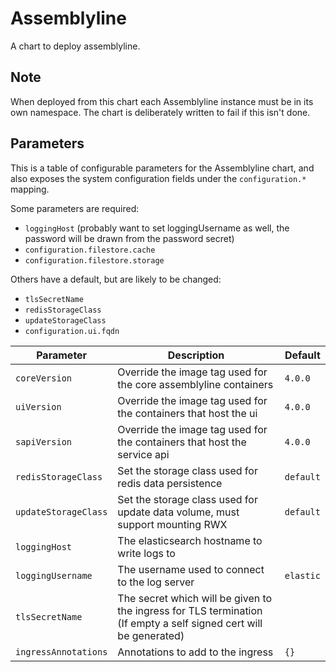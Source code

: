 Assemblyline
============

A chart to deploy assemblyline.

Note
----

When deployed from this chart each Assemblyline instance must be in its own 
namespace. The chart is deliberately written to fail if this isn't done. 


Parameters
----------

This is a table of configurable parameters for the Assemblyline chart, and also exposes
the system configuration fields under the `configuration.*` mapping.

Some parameters are required:
 - `loggingHost` (probably want to set loggingUsername as well, the password will be drawn from the password secret)
 - `configuration.filestore.cache`
 - `configuration.filestore.storage`

Others have a default, but are likely to be changed:
 - `tlsSecretName`
 - `redisStorageClass`
 - `updateStorageClass`
 - `configuration.ui.fqdn`


| Parameter                                   | Description                                                                                               | Default
| ------------------------------------------- | --------------------------------------------------------------------------------------------------------- | ---------------
| `coreVersion`                               | Override the image tag used for the core assemblyline containers                                          | `4.0.0`
| `uiVersion`                                 | Override the image tag used for the containers that host the ui                                           | `4.0.0`
| `sapiVersion`                               | Override the image tag used for the containers that host the service api                                  | `4.0.0`
| `redisStorageClass`                         | Set the storage class used for redis data persistence                                                     | `default`
| `updateStorageClass`                        | Set the storage class used for update data volume, must support mounting RWX                              | `default`
| `loggingHost`                               | The elasticsearch hostname to write logs to
| `loggingUsername`                           | The username used to connect to the log server                                                            | `elastic`
| `tlsSecretName`                             | The secret which will be given to the ingress for TLS termination <br> (If empty a self signed cert will be generated) | 
| `ingressAnnotations`                        | Annotations to add to the ingress                                       | `{}`


